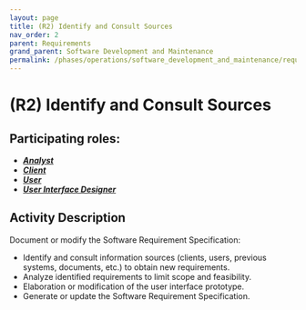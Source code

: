 ```yaml
---
layout: page
title: (R2) Identify and Consult Sources
nav_order: 2
parent: Requirements
grand_parent: Software Development and Maintenance
permalink: /phases/operations/software_development_and_maintenance/requirements/r2/
---
```



# (R2) Identify and Consult Sources

## Participating roles:
* <a href="/roles/">_**Analyst**_</a>
* <a href="/roles/">_**Client**_</a>
* <a href="/roles/">_**User**_</a>
* <a href="/roles/">_**User Interface Designer**_</a>

## Activity Description
Document or modify the Software Requirement Specification:
* Identify and consult information sources (clients, users, previous systems, documents, etc.) to obtain new requirements.
* Analyze identified requirements to limit scope and feasibility.
* Elaboration or modification of the user interface prototype.
* Generate or update the Software Requirement Specification.